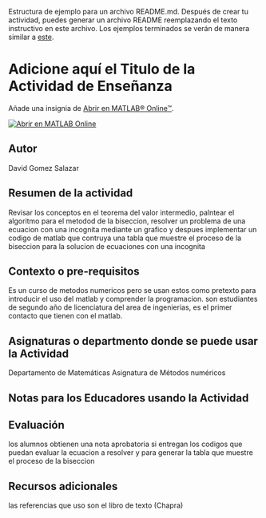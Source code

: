 Estructura de ejemplo para un archivo README.md. Después de crear tu actividad, puedes generar un archivo README reemplazando el texto instructivo en este archivo. Los ejemplos terminados se verán de manera similar a [este](https://github.com/MathWorks-Teaching-Resources/Calculus-Derivatives_es).
# Adicione aquí el Titulo de la Actividad de Enseñanza

Añade una insignia de [Abrir en MATLAB&reg; Online&trade;](https://www.mathworks.com/products/matlab-online/git.html).

[![Abrir en MATLAB Online](https://www.mathworks.com/images/responsive/global/open-in-matlab-online.svg)](https://matlab.mathworks.com/open/github/v1?repo=MathWorks-Teaching-Resources/Taller-para-Educadores-de-MATLAB)
<!-- Agrega el icono de "File Exchange" al README si este repositorio también aparece en File Exchange mediante la función "Connect to GitHub" -->
<!-- Agrega el icono de "Abrir en MATLAB Online" al README para abrir un archivo específico en MATLAB Online -->

## Autor
David Gomez Salazar

## Resumen de la actividad
Revisar los conceptos en el teorema del valor intermedio, palntear el algoritmo para el metodod de la biseccion, resolver un problema de una ecuacion con una incognita mediante un grafico y despues implementar un codigo de matlab que contruya una tabla que muestre el proceso de la biseccion para la solucion de ecuaciones con una incognita

## Contexto o pre-requisitos
Es un curso de metodos numericos pero se usan estos como pretexto para introducir el uso del matlab y comprender la programacion. son estudiantes de segundo año de licenciatura del area de ingenierias, es el primer contacto que tienen con el matlab.

## Asignaturas o departmento donde se puede usar la Actividad
Departamento de Matemáticas Asignatura de Métodos numéricos

## Notas para los Educadores usando la Actividad


## Evaluación
los alumnos obtienen una nota aprobatoria si entregan los codigos que puedan evaluar la ecuacion a resolver y para generar la tabla que muestre el proceso de la biseccion

## Recursos adicionales
las referencias que uso son el libro de texto (Chapra)
